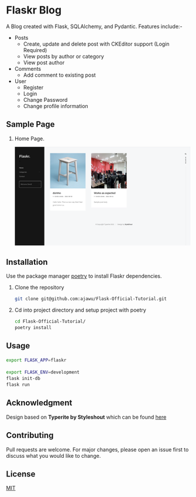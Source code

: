# Flaskr Blog

A Blog created with Flask, SQLAlchemy, and Pydantic. Features include:-

- Posts
    - Create, update and delete post with CKEditor support (Login Required)
    - View posts by author or category
    - View post author
- Comments
    - Add comment to existing post
- User
    - Register
    - Login
    - Change Password
    - Change profile information

## Sample Page
1. Home Page.

    ![Home](/flaskr-sample-image.png)

## Installation

Use the package manager [poetry](https://python-poetry.org/) to install Flaskr dependencies.
1. Clone the repository

   ```bash
   git clone git@github.com:ajawu/Flask-Official-Tutorial.git
   ```
2. Cd into project directory and setup project with poetry

   ```bash
   cd Flask-Official-Tutorial/
   poetry install
   ```

## Usage

```bash
export FLASK_APP=flaskr

export FLASK_ENV=development
flask init-db
flask run
```

## Acknowledgment
Design based on **Typerite by Styleshout** which can be found [here](https://www.styleshout.com/free-templates/typerite/)

## Contributing
Pull requests are welcome. For major changes, please open an issue first to discuss what you would like to change.

## License
[MIT](/LICENSE)
